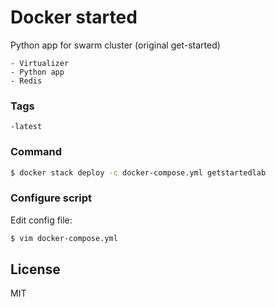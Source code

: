 # Docker started

Python app for swarm cluster (original get-started)

	- Virtualizer
	- Python app
	- Redis

### Tags
	-latest

### Command
```sh
$ docker stack deploy -c docker-compose.yml getstartedlab
```

### Configure script
Edit config file:

```sh
$ vim docker-compose.yml
```

License
----
MIT
